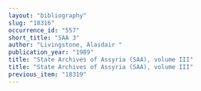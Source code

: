 ```yaml
---
layout: "bibliography"
slug: "18316"
occurrence_id: "557"
short_title: "SAA 3"
author: "Livingstone, Alasdair "
publication_year: "1989"
title: "State Archives of Assyria (SAA), volume III"
title: "State Archives of Assyria (SAA), volume III"
previous_item: "18319"
---
```

